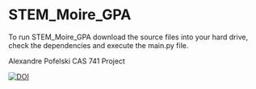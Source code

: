 # STEM_Moire_GPA

To run STEM_Moire_GPA download the source files into your hard drive, check the dependencies and execute the main.py file.

Alexandre Pofelski
CAS 741 Project

[![DOI](https://zenodo.org/badge/103417979.svg)](https://zenodo.org/badge/latestdoi/103417979)
